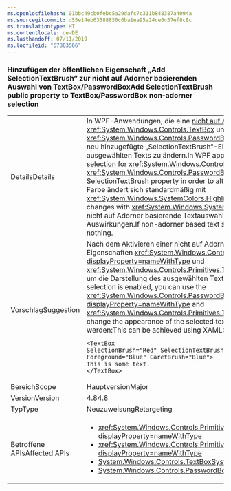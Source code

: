 ```yaml
---
ms.openlocfilehash: 01bbc49cb0febc5a29dafc7c311b848387a4094a
ms.sourcegitcommit: d55e14eb63588830c0ba1ea95a24ce6c57ef8c8c
ms.translationtype: HT
ms.contentlocale: de-DE
ms.lasthandoff: 07/11/2019
ms.locfileid: "67803566"
---
```

### <a name="add-selectiontextbrush-public-property-to-textboxpasswordbox-non-adorner-selection"></a><span data-ttu-id="b0c0d-101">Hinzufügen der öffentlichen Eigenschaft „Add SelectionTextBrush“ zur nicht auf Adorner basierenden Auswahl von TextBox/PasswordBox</span><span class="sxs-lookup"><span data-stu-id="b0c0d-101">Add SelectionTextBrush public property to TextBox/PasswordBox non-adorner selection</span></span>

|   |   |
|---|---|
|<span data-ttu-id="b0c0d-102">Details</span><span class="sxs-lookup"><span data-stu-id="b0c0d-102">Details</span></span>|<span data-ttu-id="b0c0d-103">In WPF-Anwendungen, die eine [nicht auf Adorner basierende Textauswahl](https://github.com/Microsoft/dotnet/blob/master/Documentation/compatibility/wpf-TextBox-PasswordBox-text-selection-does-not-follow-system-colors.md) für <xref:System.Windows.Controls.TextBox> und <xref:System.Windows.Controls.PasswordBox> verwenden, können Entwickler nun die neu hinzugefügte „SelectionTextBrush“-Eigenschaft festlegen, um das Rendering des ausgewählten Texts zu ändern.</span><span class="sxs-lookup"><span data-stu-id="b0c0d-103">In WPF applications using [non-adorner based text selection](https://github.com/Microsoft/dotnet/blob/master/Documentation/compatibility/wpf-TextBox-PasswordBox-text-selection-does-not-follow-system-colors.md) for <xref:System.Windows.Controls.TextBox> and <xref:System.Windows.Controls.PasswordBox>, developers may now set the newly added SelectionTextBrush property in order to alter the rendering of the selected text.</span></span>  <span data-ttu-id="b0c0d-104">Diese Farbe ändert sich standardmäßig mit <xref:System.Windows.SystemColors.HighlightTextBrushKey>.</span><span class="sxs-lookup"><span data-stu-id="b0c0d-104">By default, this color changes with <xref:System.Windows.SystemColors.HighlightTextBrushKey>.</span></span>  <span data-ttu-id="b0c0d-105">Wenn die nicht auf Adorner basierende Textauswahl nicht aktiviert ist, hat diese Eigenschaft keine Auswirkungen.</span><span class="sxs-lookup"><span data-stu-id="b0c0d-105">If non-adorner based text selection is not enabled, this property does nothing.</span></span>|
|<span data-ttu-id="b0c0d-106">Vorschlag</span><span class="sxs-lookup"><span data-stu-id="b0c0d-106">Suggestion</span></span>|<span data-ttu-id="b0c0d-107">Nach dem Aktivieren einer nicht auf Adorner basierenden Textauswahl können Sie die Eigenschaften <xref:System.Windows.Controls.PasswordBox.SelectionTextBrush?displayProperty=nameWithType> und <xref:System.Windows.Controls.Primitives.TextBoxBase.SelectionTextBrush> verwenden, um die Darstellung des ausgewählten Texts zu ändern.</span><span class="sxs-lookup"><span data-stu-id="b0c0d-107">Once non-adorner based text selection is enabled, you can use the <xref:System.Windows.Controls.PasswordBox.SelectionTextBrush?displayProperty=nameWithType> and <xref:System.Windows.Controls.Primitives.TextBoxBase.SelectionTextBrush> property to change the appearance of the selected text.</span></span> <span data-ttu-id="b0c0d-108">Dies kann mithilfe von XAML erreicht werden:</span><span class="sxs-lookup"><span data-stu-id="b0c0d-108">This can be achieved using XAML:</span></span><pre><code class="lang-xaml">&lt;TextBox SelectionBrush=&quot;Red&quot; SelectionTextBrush=&quot;White&quot;  SelectionOpacity=&quot;0.5&quot;&#13;&#10;Foreground=&quot;Blue&quot; CaretBrush=&quot;Blue&quot;&gt;&#13;&#10;This is some text.&#13;&#10;&lt;/TextBox&gt;&#13;&#10;</code></pre>|
|<span data-ttu-id="b0c0d-109">Bereich</span><span class="sxs-lookup"><span data-stu-id="b0c0d-109">Scope</span></span>|<span data-ttu-id="b0c0d-110">Hauptversion</span><span class="sxs-lookup"><span data-stu-id="b0c0d-110">Major</span></span>|
|<span data-ttu-id="b0c0d-111">Version</span><span class="sxs-lookup"><span data-stu-id="b0c0d-111">Version</span></span>|<span data-ttu-id="b0c0d-112">4.8</span><span class="sxs-lookup"><span data-stu-id="b0c0d-112">4.8</span></span>|
|<span data-ttu-id="b0c0d-113">Typ</span><span class="sxs-lookup"><span data-stu-id="b0c0d-113">Type</span></span>|<span data-ttu-id="b0c0d-114">Neuzuweisung</span><span class="sxs-lookup"><span data-stu-id="b0c0d-114">Retargeting</span></span>|
|<span data-ttu-id="b0c0d-115">Betroffene APIs</span><span class="sxs-lookup"><span data-stu-id="b0c0d-115">Affected APIs</span></span>|<ul><li><xref:System.Windows.Controls.Primitives.TextBoxBase.SelectionTextBrushProperty?displayProperty=nameWithType></li><li><xref:System.Windows.Controls.Primitives.TextBoxBase.SelectionTextBrush?displayProperty=nameWithType></li><li>[<span data-ttu-id="b0c0d-116">System.Windows.Controls.TextBox</span><span class="sxs-lookup"><span data-stu-id="b0c0d-116">System.Windows.Controls.TextBox</span></span>](xref:System.Windows.Controls.TextBox)</li><li>[<span data-ttu-id="b0c0d-117">System.Windows.Controls.PasswordBox</span><span class="sxs-lookup"><span data-stu-id="b0c0d-117">System.Windows.Controls.PasswordBox</span></span>](xref:System.Windows.Controls.PasswordBox)</li></ul>|

